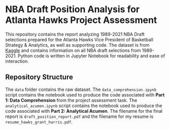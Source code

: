 # NBA Draft Position Analysis for Atlanta Hawks Project Assessment
This repository contains the report analyzing 1989-2021 NBA Draft selections prepared for the Atlanta Hawks Vice President of Basketball Strategy & Analytics, as well as supporting code. The dataset is from [Kaggle](https://www.kaggle.com/datasets/mattop/nba-draft-basketball-player-data-19892021) and contains information on all NBA draft selections from 1989-2021. Python code is written in Jupyter Notebook for readability and ease of interaction.
## Repository Structure
The `data` folder contains the raw dataset. The `data_comprehension.ipynb` script contains the notebook used to produce the code associated with __Part 1: Data Comprehension__ from the project assessment task. The `analytical_acumen.ipynb` script contains the notebook used to produce the code associated with __Part 2: Analytical Acumen__. The filename for the final report is `draft_position_report.pdf` and the filename for my resume is `resume_hawks_grant_harris.pdf`.
